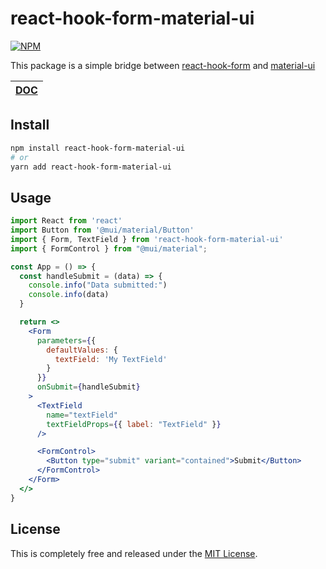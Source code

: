 # react-hook-form-material-ui

[![NPM](https://img.shields.io/npm/v/react-hook-form-material-ui.svg)](https://www.npmjs.com/package/react-hook-form-material-ui)

This package is a simple bridge between [react-hook-form](https://react-hook-form.com/) and [material-ui](https://mui.com/)

| [DOC](/DOC.md) |
| -------------- |

## Install

```bash
npm install react-hook-form-material-ui
# or
yarn add react-hook-form-material-ui
```

## Usage

```jsx
import React from 'react'
import Button from '@mui/material/Button'
import { Form, TextField } from 'react-hook-form-material-ui'
import { FormControl } from "@mui/material";

const App = () => {
  const handleSubmit = (data) => {
    console.info("Data submitted:")
    console.info(data)
  }

  return <>
    <Form
      parameters={{
        defaultValues: {
          textField: 'My TextField'
        }
      }}
      onSubmit={handleSubmit}
    >
      <TextField
        name="textField"
        textFieldProps={{ label: "TextField" }}
      />

      <FormControl>
        <Button type="submit" variant="contained">Submit</Button>
      </FormControl>
    </Form>
  </>
}
```

## License

This is completely free and released under the [MIT License](/LICENSE).
